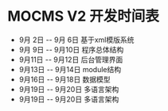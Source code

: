 MOCMS V2 开发时间表
============

- 9月  2日 -- 9月  6日 基于xml模版系统
- 9月 9日 -- 9月10日 程序总体结构
- 9月11日 -- 9月12日 后台管理界面
- 9月13日 -- 9月14日 module结构
- 9月16日 -- 9月18日 数据模型
- 9月19日 -- 9月20日 多语言架构
- 9月19日 -- 9月20日 多语言架构
